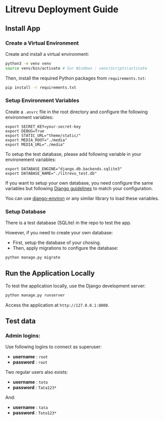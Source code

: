 # Litrevu Deployment Guide

## Install App

### Create a Virtual Environment
Create and install a virtual environment:

```bash
python3 -m venv venv
source venv/bin/activate # Sur Windows : venv\Scripts\activate
```

Then, install the required Python packages from `requirements.txt`:

```bash
pip install -r requirements.txt
```

### Setup Environment Variables

Create a `.envrc` file in the root directory and configure the following environment variables:

```plaintext
export SECRET_KEY=your-secret-key
export DEBUG=True
export STATIC_URL="theme/static/"
export MEDIA_ROOT="./media"
export MEDIA_URL="./media"
```

To setup the test database, please add following variable in your environement variables:
```plaintext
export DATABASE_ENGINE="django.db.backends.sqlite3"
export DATABASE_NAME="./litrevu_test.db"
```
If you want to setup your own database, you need configure the same variables but following [Django guidelines](https://docs.djangoproject.com/en/5.1/ref/databases/) to match your configuration.

You can use [django-environ](https://django-environ.readthedocs.io/) or any similar library to load these variables.

### Setup Database

There is a test database (SQLite) in the repo to test the app. 

However, if you need to create your own database:
* First, setup the database of your chosing.
* Then, apply migrations to configure the database:

```bash
python manage.py migrate
```

## Run the Application Locally

To test the application locally, use the Django development server:

```bash
python manage.py runserver
```

Access the application at `http://127.0.0.1:8000`.


## Test data

### Admin logins:

Use following logins to connect as superuser:
- **username** : `root`
- **password** : `root`

Two regular users also exists:
- **username** : `toto`
- **password** : `Tata123*`

And:
- **username** : `tata`
- **password** : `Toto123*`